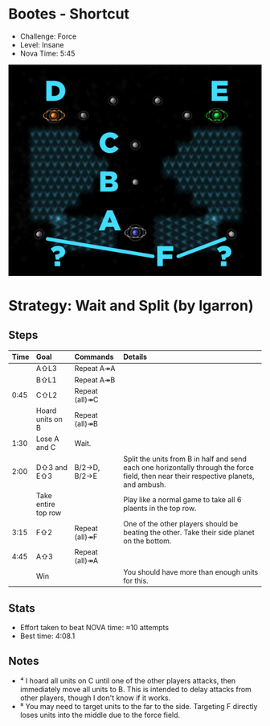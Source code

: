 # Bootes - Shortcut

- Challenge: Force
- Level: Insane
- Nova Time: 5:45

![Screenshot of level with labeled planets.](img/shortcut-planets.png)

# Strategy: Wait and Split (by lgarron)

## Steps

| Time | Goal                | Commands       | Details                                                                                                                                |
|:-----|:--------------------|:---------------|:---------------------------------------------------------------------------------------------------------------------------------------|
|      | A⇧L3                | Repeat A↠A     |                                                                                                                                        |
|      | B⇧L1                | Repeat A↠B     |                                                                                                                                        |
| 0:45 | C⇧L2                | Repeat (all)↠C |                                                                                                                                        |
|      | Hoard units on B    | Repeat (all)↠B |                                                                                                                                        |
| 1:30 | Lose A and C        | Wait.          |                                                                                                                                        |
| 2:00 | D⇧3 and E⇧3         | B/2→D, B/2→E   | Split the units from B in half and send each one horizontally through the force field, then near their respective planets, and ambush. |
|      | Take entire top row |                | Play like a normal game to take all 6 plaents in the top row.                                                                                                               |
| 3:15 | F⇧2                 | Repeat (all)↠F | One of the other players should be beating the other. Take their side planet on the bottom.                                            |
| 4:45 | A⇧3                 | Repeat (all)↠A |                                                                                                                                        |
|      | Win                 |                | You should have more than enough units for this.                                                                                       |

## Stats

- Effort taken to beat NOVA time: ≈10 attempts
- Best time: 4:08.1

## Notes

- ⁴ I hoard all units on C until one of the other players attacks, then immediately move all units to B. This is intended to delay attacks from other players, though I don't know if it works.
- ⁸ You may need to target units to the far to the side. Targeting F directly loses units into the middle due to the force field.
